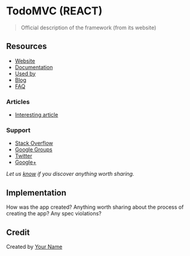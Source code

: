 # TodoMVC (REACT)

> Official description of the framework (from its website)


## Resources

- [Website]()
- [Documentation]()
- [Used by]()
- [Blog]()
- [FAQ]()

### Articles

- [Interesting article]()

### Support

- [Stack Overflow](http://stackoverflow.com/questions/tagged/__)
- [Google Groups]()
- [Twitter](http://twitter.com/__)
- [Google+]()

*Let us [know]() if you discover anything worth sharing.*


## Implementation

How was the app created? Anything worth sharing about the process of creating the app? Any spec violations?


## Credit

Created by [Your Name](user@noreplay.com)

